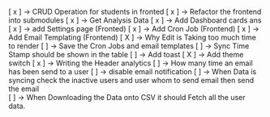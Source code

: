 <!-- TODO -->

[ x ] -> CRUD Operation for students in fronted
[ x ] -> Refactor the frontend into submodules
[ x ] -> Get Analysis Data
[ x ] -> Add Dashboard cards ans
[ x ] -> add Settings page (Fronted)
[ x ] -> Add Cron Job (Frontend)
[ x ] -> Add Email Templating (Frontend)
[ X ] -> Why Edit is Taking too much time to render
[ ] -> Save the Cron Jobs and email templates
[ ] -> Sync Time Stamp should be shown in the table 
[  ] -> Add toast
[ X ] -> Add theme switch
[ x ] -> Writing the Header analytics
[ ] -> How many time an email has been send to a user
[ ] -> disable email notification 
[ ] -> When Data is syncing check the inactive users and user whom to send email then send the email  
[  ] -> When Downloading the Data onto CSV it should Fetch all the user data.